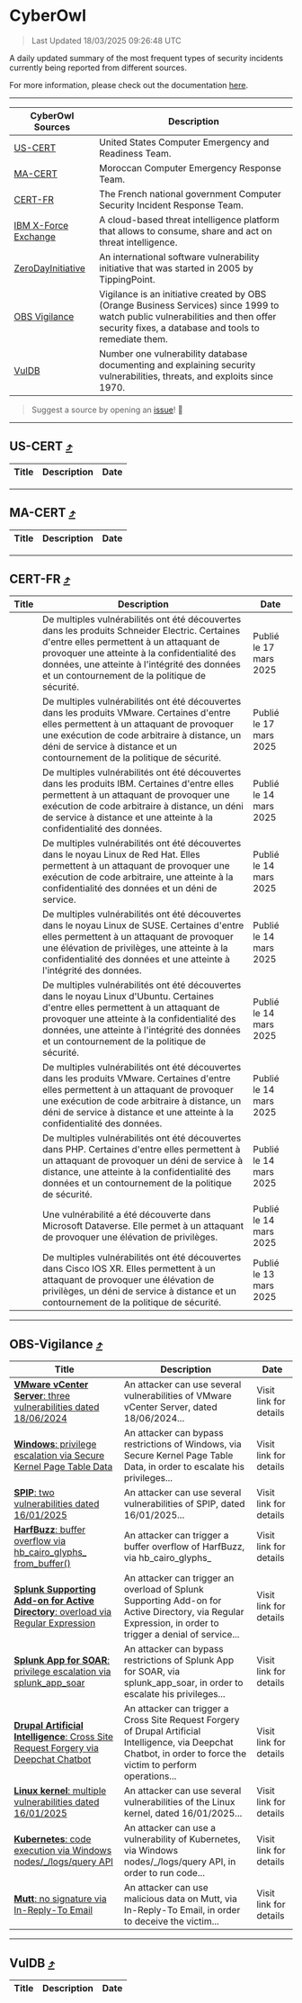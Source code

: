 
 <div id='top'></div>

# CyberOwl

 > Last Updated 18/03/2025 09:26:48 UTC
 
 A daily updated summary of the most frequent types of security incidents currently being reported from different sources.
 
 For more information, please check out the documentation [here](./docs/README.md).
 
 ---
 |CyberOwl Sources|Description|
 |---|---|
 |[US-CERT](#us-cert-arrow_heading_up)|United States Computer Emergency and Readiness Team.|
 |[MA-CERT](#ma-cert-arrow_heading_up)|Moroccan Computer Emergency Response Team.|
 |[CERT-FR](#cert-fr-arrow_heading_up)|The French national government Computer Security Incident Response Team.|
 |[IBM X-Force Exchange](#ibmcloud-arrow_heading_up)|A cloud-based threat intelligence platform that allows to consume, share and act on threat intelligence.|
 |[ZeroDayInitiative](#zerodayinitiative-arrow_heading_up)|An international software vulnerability initiative that was started in 2005 by TippingPoint.|
 |[OBS Vigilance](#obs-vigilance-arrow_heading_up)|Vigilance is an initiative created by OBS (Orange Business Services) since 1999 to watch public vulnerabilities and then offer security fixes, a database and tools to remediate them.|
 |[VulDB](#vuldb-arrow_heading_up)|Number one vulnerability database documenting and explaining security vulnerabilities, threats, and exploits since 1970.|
 
 > Suggest a source by opening an [issue](https://github.com/karimhabush/cyberowl/issues)! :raised_hands:
 ---

## US-CERT [:arrow_heading_up:](#cyberowl)

 |Title|Description|Date|
 |---|---|---|
 
 ---

## MA-CERT [:arrow_heading_up:](#cyberowl)

 |Title|Description|Date|
 |---|---|---|
 
 ---

## CERT-FR [:arrow_heading_up:](#cyberowl)

 |Title|Description|Date|
 |---|---|---|
 |[](https://www.cert.ssi.gouv.fr/avis/CERTFR-2025-AVI-0216/)|De multiples vulnérabilités ont été découvertes dans les produits Schneider Electric. Certaines d'entre elles permettent à un attaquant de provoquer une atteinte à la confidentialité des données, une atteinte à l'intégrité des données et un contournement de la politique de sécurité.|Publié le 17 mars 2025|
 |[](https://www.cert.ssi.gouv.fr/avis/CERTFR-2025-AVI-0215/)|De multiples vulnérabilités ont été découvertes dans les produits VMware. Certaines d'entre elles permettent à un attaquant de provoquer une exécution de code arbitraire à distance, un déni de service à distance et un contournement de la politique de sécurité.|Publié le 17 mars 2025|
 |[](https://www.cert.ssi.gouv.fr/avis/CERTFR-2025-AVI-0214/)|De multiples vulnérabilités ont été découvertes dans les produits IBM. Certaines d'entre elles permettent à un attaquant de provoquer une exécution de code arbitraire à distance, un déni de service à distance et une atteinte à la confidentialité des données.|Publié le 14 mars 2025|
 |[](https://www.cert.ssi.gouv.fr/avis/CERTFR-2025-AVI-0213/)|De multiples vulnérabilités ont été découvertes dans le noyau Linux de Red Hat. Elles permettent à un attaquant de provoquer une exécution de code arbitraire, une atteinte à la confidentialité des données et un déni de service.|Publié le 14 mars 2025|
 |[](https://www.cert.ssi.gouv.fr/avis/CERTFR-2025-AVI-0212/)|De multiples vulnérabilités ont été découvertes dans le noyau Linux de SUSE. Certaines d'entre elles permettent à un attaquant de provoquer une élévation de privilèges, une atteinte à la confidentialité des données et une atteinte à l'intégrité des données.|Publié le 14 mars 2025|
 |[](https://www.cert.ssi.gouv.fr/avis/CERTFR-2025-AVI-0211/)|De multiples vulnérabilités ont été découvertes dans le noyau Linux d'Ubuntu. Certaines d'entre elles permettent à un attaquant de provoquer une atteinte à la confidentialité des données, une atteinte à l'intégrité des données et un contournement de la politique de sécurité.|Publié le 14 mars 2025|
 |[](https://www.cert.ssi.gouv.fr/avis/CERTFR-2025-AVI-0210/)|De multiples vulnérabilités ont été découvertes dans les produits VMware. Certaines d'entre elles permettent à un attaquant de provoquer une exécution de code arbitraire à distance, un déni de service à distance et une atteinte à la confidentialité des données.|Publié le 14 mars 2025|
 |[](https://www.cert.ssi.gouv.fr/avis/CERTFR-2025-AVI-0209/)|De multiples vulnérabilités ont été découvertes dans PHP. Certaines d'entre elles permettent à un attaquant de provoquer un déni de service à distance, une atteinte à la confidentialité des données et un contournement de la politique de sécurité.|Publié le 14 mars 2025|
 |[](https://www.cert.ssi.gouv.fr/avis/CERTFR-2025-AVI-0208/)|Une vulnérabilité a été découverte dans Microsoft Dataverse. Elle permet à un attaquant de provoquer une élévation de privilèges.|Publié le 14 mars 2025|
 |[](https://www.cert.ssi.gouv.fr/avis/CERTFR-2025-AVI-0207/)|De multiples vulnérabilités ont été découvertes dans Cisco IOS XR. Elles permettent à un attaquant de provoquer une élévation de privilèges, un déni de service à distance et un contournement de la politique de sécurité.|Publié le 13 mars 2025|
 
 ---

## OBS-Vigilance [:arrow_heading_up:](#cyberowl)

 |Title|Description|Date|
 |---|---|---|
 |[<a href="https://vigilance.fr/vulnerability/VMware-vCenter-Server-three-vulnerabilities-dated-18-06-2024-44534" class="noirorange"><b>VMware vCenter Server</b>: three vulnerabilities dated 18/06/2024</a>](https://vigilance.fr/vulnerability/VMware-vCenter-Server-three-vulnerabilities-dated-18-06-2024-44534)|An attacker can use several vulnerabilities of VMware vCenter Server, dated 18/06/2024...|Visit link for details|
 |[<a href="https://vigilance.fr/vulnerability/Windows-privilege-escalation-via-Secure-Kernel-Page-Table-Data-46122" class="noirorange"><b>Windows</b>: privilege escalation via Secure Kernel Page Table Data</a>](https://vigilance.fr/vulnerability/Windows-privilege-escalation-via-Secure-Kernel-Page-Table-Data-46122)|An attacker can bypass restrictions of Windows, via Secure Kernel Page Table Data, in order to escalate his privileges...|Visit link for details|
 |[<a href="https://vigilance.fr/vulnerability/SPIP-two-vulnerabilities-dated-16-01-2025-46121" class="noirorange"><b>SPIP</b>: two vulnerabilities dated 16/01/2025</a>](https://vigilance.fr/vulnerability/SPIP-two-vulnerabilities-dated-16-01-2025-46121)|An attacker can use several vulnerabilities of SPIP, dated 16/01/2025...|Visit link for details|
 |[<a href="https://vigilance.fr/vulnerability/HarfBuzz-buffer-overflow-via-hb-cairo-glyphs-from-buffer-46120" class="noirorange"><b>HarfBuzz</b>: buffer overflow via hb_cairo_glyphs_<wbr>from_buffer()</wbr></a>](https://vigilance.fr/vulnerability/HarfBuzz-buffer-overflow-via-hb-cairo-glyphs-from-buffer-46120)|An attacker can trigger a buffer overflow of HarfBuzz, via hb_cairo_glyphs_|Visit link for details|
 |[<a href="https://vigilance.fr/vulnerability/Splunk-Supporting-Add-on-for-Active-Directory-overload-via-Regular-Expression-46119" class="noirorange"><b>Splunk Supporting Add-on for Active Directory</b>: overload via Regular Expression</a>](https://vigilance.fr/vulnerability/Splunk-Supporting-Add-on-for-Active-Directory-overload-via-Regular-Expression-46119)|An attacker can trigger an overload of Splunk Supporting Add-on for Active Directory, via Regular Expression, in order to trigger a denial of service...|Visit link for details|
 |[<a href="https://vigilance.fr/vulnerability/Splunk-App-for-SOAR-privilege-escalation-via-splunk-app-soar-46118" class="noirorange"><b>Splunk App for SOAR</b>: privilege escalation via splunk_app_soar</a>](https://vigilance.fr/vulnerability/Splunk-App-for-SOAR-privilege-escalation-via-splunk-app-soar-46118)|An attacker can bypass restrictions of Splunk App for SOAR, via splunk_app_soar, in order to escalate his privileges...|Visit link for details|
 |[<a href="https://vigilance.fr/vulnerability/Drupal-Artificial-Intelligence-Cross-Site-Request-Forgery-via-Deepchat-Chatbot-46114" class="noirorange"><b>Drupal Artificial Intelligence</b>: Cross Site Request Forgery via Deepchat Chatbot</a>](https://vigilance.fr/vulnerability/Drupal-Artificial-Intelligence-Cross-Site-Request-Forgery-via-Deepchat-Chatbot-46114)|An attacker can trigger a Cross Site Request Forgery of Drupal Artificial Intelligence, via Deepchat Chatbot, in order to force the victim to perform operations...|Visit link for details|
 |[<a href="https://vigilance.fr/vulnerability/Linux-kernel-multiple-vulnerabilities-dated-16-01-2025-46113" class="noirorange"><b>Linux kernel</b>: multiple vulnerabilities dated 16/01/2025</a>](https://vigilance.fr/vulnerability/Linux-kernel-multiple-vulnerabilities-dated-16-01-2025-46113)|An attacker can use several vulnerabilities of the Linux kernel, dated 16/01/2025...|Visit link for details|
 |[<a href="https://vigilance.fr/vulnerability/Kubernetes-code-execution-via-Windows-nodes-logs-query-API-46112" class="noirorange"><b>Kubernetes</b>: code execution via Windows nodes/_/logs/query API</a>](https://vigilance.fr/vulnerability/Kubernetes-code-execution-via-Windows-nodes-logs-query-API-46112)|An attacker can use a vulnerability of Kubernetes, via Windows nodes/_/logs/query API, in order to run code...|Visit link for details|
 |[<a href="https://vigilance.fr/vulnerability/Mutt-no-signature-via-In-Reply-To-Email-46111" class="noirorange"><b>Mutt</b>: no signature via In-Reply-To Email</a>](https://vigilance.fr/vulnerability/Mutt-no-signature-via-In-Reply-To-Email-46111)|An attacker can use malicious data on Mutt, via In-Reply-To Email, in order to deceive the victim...|Visit link for details|
 
 ---

## VulDB [:arrow_heading_up:](#cyberowl)

 |Title|Description|Date|
 |---|---|---|
 